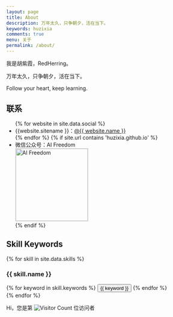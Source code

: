```yaml
---
layout: page
title: About
description: 万年太久，只争朝夕，活在当下。
keywords: huzixia
comments: true
menu: 关于
permalink: /about/
---
```


我是胡紫霞，RedHerring。

万年太久，只争朝夕，活在当下。

Follow your heart, keep learning.


## 联系

<ul>
{% for website in site.data.social %}
<li>{{website.sitename }}：<a href="{{ website.url }}" target="_blank">@{{ website.name }}</a></li>
{% endfor %}
{% if site.url contains 'huzixia.github.io' %}
<li>
微信公众号：AI Freedom <br />
<img style="height:192px;width:192px;border:1px solid lightgrey;" src="{{ site.url }}/assets/images/qrcode.jpg" alt="AI Freedom" />
</li>
{% endif %}
</ul>


## Skill Keywords

{% for skill in site.data.skills %}
### {{ skill.name }}
<div class="btn-inline">
{% for keyword in skill.keywords %}
<button class="btn btn-outline" type="button">{{ keyword }}</button>
{% endfor %}
</div>
{% endfor %}


Hi，您是第 ![Visitor Count](https://profile-counter.glitch.me/HuZixia/count.svg) 位访问者


[//]: # ()
[//]: # ()
[//]: # (## 捐助)

[//]: # ()
[//]: # (做一些微小的事情，如果对你有帮助，可以考虑请我喝杯咖啡。)

[//]: # ()
[//]: # (Did some tiny things, consider buying me a cup of coffee if it helps you.)

[//]: # ()
[//]: # (## Wechat)

[//]: # ()
[//]: # (<img style="width:256px;border:1px solid lightgrey;" src="{{ site.url }}/assets/images/receipt-code-wechat.jpg" alt="wechat receipt code" />)

[//]: # ()
[//]: # ()
[//]: # (## Alipay)

[//]: # ()
[//]: # (<img style="width:256px;border:1px solid lightgrey;" src="{{ site.url }}/assets/images/receipt-code-alipay.jpg" alt="alipay receipt code" />)
